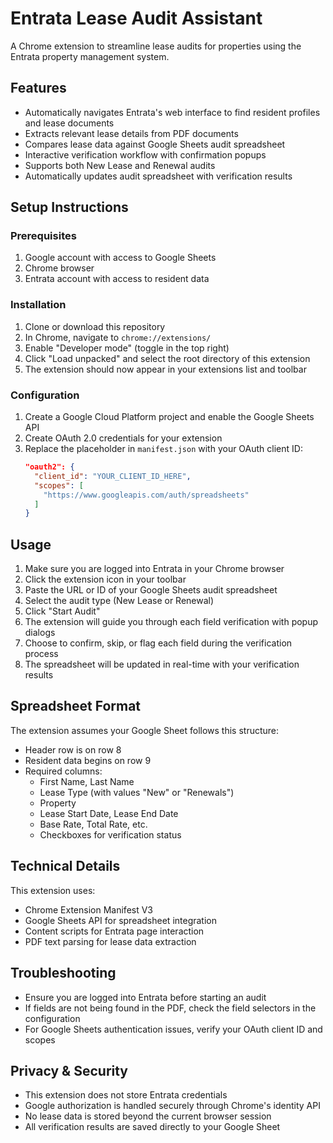 # Entrata Lease Audit Assistant

A Chrome extension to streamline lease audits for properties using the Entrata property management system.

## Features

- Automatically navigates Entrata's web interface to find resident profiles and lease documents
- Extracts relevant lease details from PDF documents
- Compares lease data against Google Sheets audit spreadsheet
- Interactive verification workflow with confirmation popups
- Supports both New Lease and Renewal audits
- Automatically updates audit spreadsheet with verification results

## Setup Instructions

### Prerequisites

1. Google account with access to Google Sheets
2. Chrome browser
3. Entrata account with access to resident data

### Installation

1. Clone or download this repository
2. In Chrome, navigate to `chrome://extensions/`
3. Enable "Developer mode" (toggle in the top right)
4. Click "Load unpacked" and select the root directory of this extension
5. The extension should now appear in your extensions list and toolbar

### Configuration

1. Create a Google Cloud Platform project and enable the Google Sheets API
2. Create OAuth 2.0 credentials for your extension
3. Replace the placeholder in `manifest.json` with your OAuth client ID:
   ```json
   "oauth2": {
     "client_id": "YOUR_CLIENT_ID_HERE",
     "scopes": [
       "https://www.googleapis.com/auth/spreadsheets"
     ]
   }
   ```

## Usage

1. Make sure you are logged into Entrata in your Chrome browser
2. Click the extension icon in your toolbar
3. Paste the URL or ID of your Google Sheets audit spreadsheet
4. Select the audit type (New Lease or Renewal)
5. Click "Start Audit"
6. The extension will guide you through each field verification with popup dialogs
7. Choose to confirm, skip, or flag each field during the verification process
8. The spreadsheet will be updated in real-time with your verification results

## Spreadsheet Format

The extension assumes your Google Sheet follows this structure:
- Header row is on row 8
- Resident data begins on row 9
- Required columns:
  - First Name, Last Name
  - Lease Type (with values "New" or "Renewals")
  - Property
  - Lease Start Date, Lease End Date
  - Base Rate, Total Rate, etc.
  - Checkboxes for verification status

## Technical Details

This extension uses:
- Chrome Extension Manifest V3
- Google Sheets API for spreadsheet integration
- Content scripts for Entrata page interaction
- PDF text parsing for lease data extraction

## Troubleshooting

- Ensure you are logged into Entrata before starting an audit
- If fields are not being found in the PDF, check the field selectors in the configuration
- For Google Sheets authentication issues, verify your OAuth client ID and scopes

## Privacy & Security

- This extension does not store Entrata credentials
- Google authorization is handled securely through Chrome's identity API
- No lease data is stored beyond the current browser session
- All verification results are saved directly to your Google Sheet